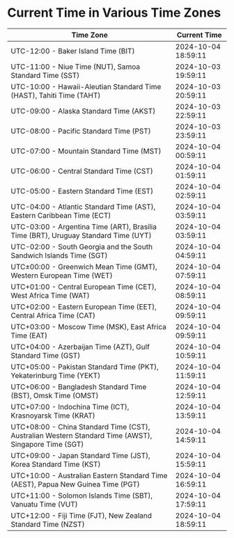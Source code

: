 # Current Time in Various Time Zones

| Time Zone | Current Time |
|-----------|--------------|
| UTC-12:00 - Baker Island Time (BIT) | 2024-10-04 18:59:11 |
| UTC-11:00 - Niue Time (NUT), Samoa Standard Time (SST) | 2024-10-03 19:59:11 |
| UTC-10:00 - Hawaii-Aleutian Standard Time (HAST), Tahiti Time (TAHT) | 2024-10-03 20:59:11 |
| UTC-09:00 - Alaska Standard Time (AKST) | 2024-10-03 22:59:11 |
| UTC-08:00 - Pacific Standard Time (PST) | 2024-10-03 23:59:11 |
| UTC-07:00 - Mountain Standard Time (MST) | 2024-10-04 00:59:11 |
| UTC-06:00 - Central Standard Time (CST) | 2024-10-04 01:59:11 |
| UTC-05:00 - Eastern Standard Time (EST) | 2024-10-04 02:59:11 |
| UTC-04:00 - Atlantic Standard Time (AST), Eastern Caribbean Time (ECT) | 2024-10-04 03:59:11 |
| UTC-03:00 - Argentina Time (ART), Brasília Time (BRT), Uruguay Standard Time (UYT) | 2024-10-04 03:59:11 |
| UTC-02:00 - South Georgia and the South Sandwich Islands Time (SGT) | 2024-10-04 04:59:11 |
| UTC±00:00 - Greenwich Mean Time (GMT), Western European Time (WET) | 2024-10-04 07:59:11 |
| UTC+01:00 - Central European Time (CET), West Africa Time (WAT) | 2024-10-04 08:59:11 |
| UTC+02:00 - Eastern European Time (EET), Central Africa Time (CAT) | 2024-10-04 09:59:11 |
| UTC+03:00 - Moscow Time (MSK), East Africa Time (EAT) | 2024-10-04 09:59:11 |
| UTC+04:00 - Azerbaijan Time (AZT), Gulf Standard Time (GST) | 2024-10-04 10:59:11 |
| UTC+05:00 - Pakistan Standard Time (PKT), Yekaterinburg Time (YEKT) | 2024-10-04 11:59:11 |
| UTC+06:00 - Bangladesh Standard Time (BST), Omsk Time (OMST) | 2024-10-04 12:59:11 |
| UTC+07:00 - Indochina Time (ICT), Krasnoyarsk Time (KRAT) | 2024-10-04 13:59:11 |
| UTC+08:00 - China Standard Time (CST), Australian Western Standard Time (AWST), Singapore Time (SGT) | 2024-10-04 14:59:11 |
| UTC+09:00 - Japan Standard Time (JST), Korea Standard Time (KST) | 2024-10-04 15:59:11 |
| UTC+10:00 - Australian Eastern Standard Time (AEST), Papua New Guinea Time (PGT) | 2024-10-04 16:59:11 |
| UTC+11:00 - Solomon Islands Time (SBT), Vanuatu Time (VUT) | 2024-10-04 17:59:11 |
| UTC+12:00 - Fiji Time (FJT), New Zealand Standard Time (NZST) | 2024-10-04 18:59:11 |
